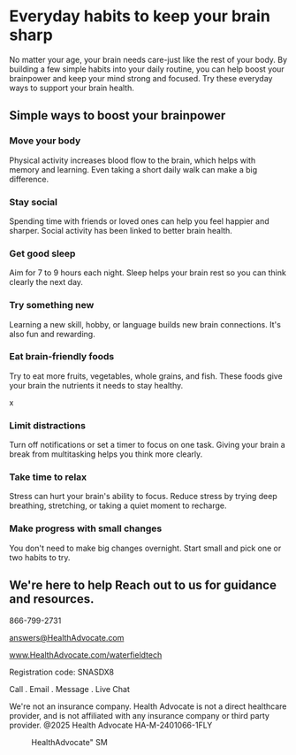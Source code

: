 # Everyday habits to keep your brain sharp

No matter your age, your brain needs care-just like the rest of your body. By building a few simple habits into your daily
routine, you can help boost your brainpower and keep your mind strong and focused. Try these everyday ways to support
your brain health.


## Simple ways to boost your brainpower


### Move your body

Physical activity increases blood flow to the brain,
which helps with memory and learning. Even taking
a short daily walk can make a big difference.


### Stay social

Spending time with friends or loved ones can help
you feel happier and sharper. Social activity has
been linked to better brain health.


### Get good sleep

Aim for 7 to 9 hours each night. Sleep helps your
brain rest so you can think clearly the next day.


### Try something new

Learning a new skill, hobby, or language builds
new brain connections. It's also fun and rewarding.


### Eat brain-friendly foods

Try to eat more fruits, vegetables, whole grains,
and fish. These foods give your brain the nutrients
it needs to stay healthy.

x


### Limit distractions

Turn off notifications or set a timer to focus
on one task. Giving your brain a break from
multitasking helps you think more clearly.


<figure>
</figure>


### Take time to relax

Stress can hurt your brain's ability to focus.
Reduce stress by trying deep breathing,
stretching, or taking a quiet moment
to recharge.


### Make progress with small changes

You don't need to make big changes overnight.
Start small and pick one or two habits to try.


## We're here to help Reach out to us for guidance and resources.

866-799-2731

answers@HealthAdvocate.com

www.HealthAdvocate.com/waterfieldtech

Registration code: SNASDX8

Call . Email . Message . Live Chat

We're not an insurance company. Health Advocate is not a direct healthcare provider, and is not affiliated
with any insurance company or third party provider. @2025 Health Advocate HA-M-2401066-1FLY


<figure>

HealthAdvocate"
SM

</figure>